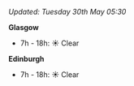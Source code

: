 *Updated: Tuesday 30th May 05:30*

**Glasgow**

* 7h - 18h: :sunny: Clear

**Edinburgh**

* 7h - 18h: :sunny: Clear
